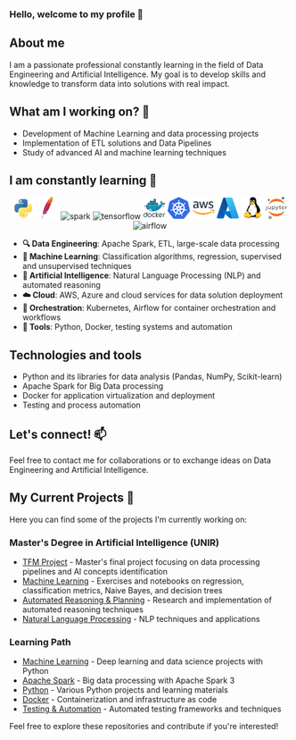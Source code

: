 ### Hello, welcome to my profile 👋

## About me
I am a passionate professional constantly learning in the field of Data Engineering and Artificial Intelligence. My goal is to develop skills and knowledge to transform data into solutions with real impact.

## What am I working on? 🔭
- Development of Machine Learning and data processing projects
- Implementation of ETL solutions and Data Pipelines
- Study of advanced AI and machine learning techniques

## I am constantly learning 🌱
<p align="center">
  <img src="https://raw.githubusercontent.com/devicons/devicon/master/icons/python/python-original.svg" alt="python" width="40" height="40"/>
  <img src="https://raw.githubusercontent.com/devicons/devicon/master/icons/apache/apache-original.svg" alt="apache" width="40" height="40"/>
  <img src="https://upload.wikimedia.org/wikipedia/commons/f/f3/Apache_Spark_logo.svg" alt="spark" width="40" height="40"/>
  <img src="https://www.vectorlogo.zone/logos/tensorflow/tensorflow-icon.svg" alt="tensorflow" width="40" height="40"/>
  <img src="https://raw.githubusercontent.com/devicons/devicon/master/icons/docker/docker-original-wordmark.svg" alt="docker" width="40" height="40"/>
  <img src="https://raw.githubusercontent.com/devicons/devicon/master/icons/kubernetes/kubernetes-plain.svg" alt="kubernetes" width="40" height="40"/>
  <img src="https://raw.githubusercontent.com/devicons/devicon/master/icons/amazonwebservices/amazonwebservices-original-wordmark.svg" alt="aws" width="40" height="40"/>
  <img src="https://raw.githubusercontent.com/devicons/devicon/master/icons/azure/azure-original.svg" alt="azure" width="40" height="40"/>
  <img src="https://raw.githubusercontent.com/devicons/devicon/master/icons/linux/linux-original.svg" alt="linux" width="40" height="40"/>
  <img src="https://raw.githubusercontent.com/devicons/devicon/master/icons/jupyter/jupyter-original-wordmark.svg" alt="jupyter" width="40" height="40"/>
  <img src="https://www.vectorlogo.zone/logos/apache_airflow/apache_airflow-icon.svg" alt="airflow" width="40" height="40"/>
</p>

- **🔍 Data Engineering**: Apache Spark, ETL, large-scale data processing
- **🧠 Machine Learning**: Classification algorithms, regression, supervised and unsupervised techniques
- **🤖 Artificial Intelligence**: Natural Language Processing (NLP) and automated reasoning
- **☁️ Cloud**: AWS, Azure and cloud services for data solution deployment
- **🔄 Orchestration**: Kubernetes, Airflow for container orchestration and workflows
- **🔧 Tools**: Python, Docker, testing systems and automation

## Technologies and tools
- Python and its libraries for data analysis (Pandas, NumPy, Scikit-learn)
- Apache Spark for Big Data processing
- Docker for application virtualization and deployment
- Testing and process automation

## Let's connect! 📫
Feel free to contact me for collaborations or to exchange ideas on Data Engineering and Artificial Intelligence.

## My Current Projects 🚀

Here you can find some of the projects I'm currently working on:

### Master's Degree in Artificial Intelligence (UNIR)
- [TFM Project](https://github.com/oscargbocanegra/Master-IA-Unir/tree/main/01-tfm) - Master's final project focusing on data processing pipelines and AI concepts identification
- [Machine Learning](https://github.com/oscargbocanegra/Master-IA-Unir/tree/main/02-aprendizaje-automatico) - Exercises and notebooks on regression, classification metrics, Naive Bayes, and decision trees
- [Automated Reasoning & Planning](https://github.com/oscargbocanegra/Master-IA-Unir/tree/main/04-Razonamiento-planificacion-automatica) - Research and implementation of automated reasoning techniques
- [Natural Language Processing](https://github.com/oscargbocanegra/Master-IA-Unir/tree/main/07-Procesamiento-Lenguaje-Natural) - NLP techniques and applications

### Learning Path
- [Machine Learning](https://github.com/oscargbocanegra/Learning/tree/main/01-MachineLearning) - Deep learning and data science projects with Python
- [Apache Spark](https://github.com/oscargbocanegra/Learning/tree/main/02-Spark) - Big data processing with Apache Spark 3
- [Python](https://github.com/oscargbocanegra/Learning/tree/main/03-Python) - Various Python projects and learning materials
- [Docker](https://github.com/oscargbocanegra/Learning/tree/main/04-docker) - Containerization and infrastructure as code
- [Testing & Automation](https://github.com/oscargbocanegra/Learning/tree/main/06-testing-automation) - Automated testing frameworks and techniques

Feel free to explore these repositories and contribute if you're interested!
